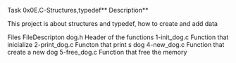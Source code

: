 Task 0x0E.C-Structures,typedef**
Description**

This project is about structures and typedef, how to create and add data

Files FileDescripton dog.h Header of the functions
1-init_dog.c Function that inicialize 
2-print_dog.c Functon that print s dog
4-new_dog.c Function that create a new dog
5-free_dog.c Function that free the memory

